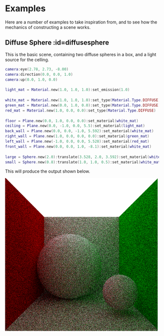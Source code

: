 # Examples

Here are a number of examples to take inspiration from, and to see how the
mechanics of constructing a scene works.

## Diffuse Sphere :id=diffusesphere

This is the basic scene, containing two diffuse spheres in a box, and a light
source for the celling.

```lua
camera:eye(2.78, 2.73, -8.00)
camera:direction(0.0, 0.0, 1.0)
camera:up(0.0, 1.0, 0.0)

light_mat = Material.new(1.0, 1.0, 1.0):set_emission(1.0)

white_mat = Material.new(1.0, 1.0, 1.0):set_type(Material.Type.DIFFUSE)
green_mat = Material.new(0.0, 1.0, 0.0):set_type(Material.Type.DIFFUSE)
red_mat = Material.new(1.0, 0.0, 0.0):set_type(Material.Type.DIFFUSE)

floor = Plane.new(0.0, 1.0, 0.0, 0.0):set_material(white_mat)
ceiling = Plane.new(0.0, -1.0, 0.0, 5.5):set_material(light_mat)
back_wall = Plane.new(0.0, 0.0, -1.0, 5.592):set_material(white_mat)
right_wall = Plane.new(1.0, 0.0, 0.0, 0.0):set_material(green_mat)
left_wall = Plane.new(-1.0, 0.0, 0.0, 5.528):set_material(red_mat)
front_wall = Plane.new(0.0, 0.0, 1.0, -8.1):set_material(white_mat)

large = Sphere.new(2.0):translate(3.528, 2.0, 3.592):set_material(white_mat)
small = Sphere.new(0.8):translate(1.0, 1.0, 0.5):set_material(white_mat)
```

This will produce the output shown below.

![Diffuse Sphere](diffuse.png)
